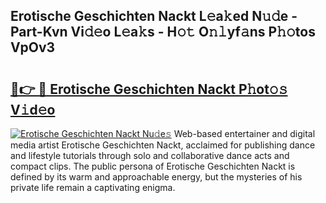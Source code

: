 ## Erotische Geschichten Nackt L𝚎a𝚔ed N𝚞𝚍e - Part-Kvn Vi𝚍𝚎o L𝚎a𝚔s - H𝚘𝚝 O𝚗𝚕yf𝚊ns P𝚑𝚘tos VpOv3

# <h2><a href="http://kfcqfwx.oniu.top/?m=Erotische+Geschichten+Nackt">🔗👉 🔴 Erotische Geschichten Nackt P𝚑ot𝚘𝚜 V𝚒d𝚎o</a></h2>

[![Erotische Geschichten Nackt Nu𝚍e𝚜](https://i.imgur.com/0qMVB7G.gif)](http://kfcqfwx.oniu.top/?m=Erotische+Geschichten+Nackt)
Web-based entertainer and digital media artist Erotische Geschichten Nackt, acclaimed for publishing dance and lifestyle tutorials through solo and collaborative dance acts and compact clips. The public persona of Erotische Geschichten Nackt is defined by its warm and approachable energy, but the mysteries of his private life remain a captivating enigma.  
